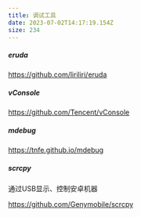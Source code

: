 ```yaml
---
title: 调试工具
date: 2023-07-02T14:17:19.154Z
size: 234
---
```

##### eruda

https://github.com/liriliri/eruda

##### vConsole

https://github.com/Tencent/vConsole

##### mdebug

https://tnfe.github.io/mdebug

##### scrcpy

通过USB显示、控制安卓机器

https://github.com/Genymobile/scrcpy
